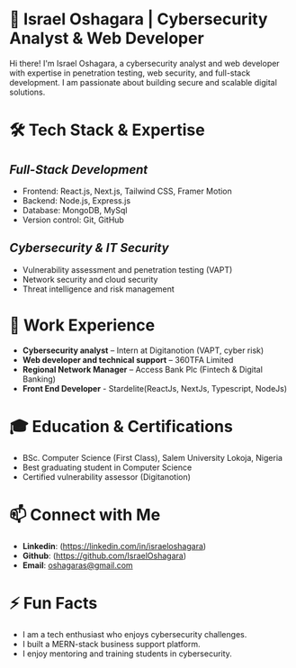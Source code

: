 # 🚀 **Israel Oshagara | Cybersecurity Analyst & Web Developer**  

Hi there! I'm Israel Oshagara, a cybersecurity analyst and web developer with expertise in penetration testing, web security, and full-stack development. I am passionate about building secure and scalable digital solutions.  

# 🛠️ **Tech Stack & Expertise**  

   ##  _**Full-Stack Development**_  
  - Frontend: React.js, Next.js, Tailwind CSS, Framer Motion
  - Backend: Node.js, Express.js  
  - Database: MongoDB, MySql  
  - Version control: Git, GitHub

  ## _**Cybersecurity & IT Security**_  
  - Vulnerability assessment and penetration testing (VAPT)  
  - Network security and cloud security  
  - Threat intelligence and risk management  
 

# 📌 **Work Experience**  

  - **Cybersecurity analyst** – Intern at Digitanotion (VAPT, cyber risk)  
  - **Web developer and technical support** – 360TFA Limited
  - **Regional Network Manager** – Access Bank Plc (Fintech & Digital Banking)
  - **Front End Developer** - Stardelite(ReactJs, NextJs, Typescript, NodeJs)

# 🎓 **Education & Certifications**  

  - BSc. Computer Science (First Class), Salem University Lokoja, Nigeria  
  - Best graduating student in Computer Science  
  - Certified vulnerability assessor (Digitanotion)

# 📫 **Connect with Me**  

  - **Linkedin**: (https://linkedin.com/in/israeloshagara)
  - **Github**: (https://github.com/IsraelOshagara)
  - **Email**: oshagaras@gmail.com 

# ⚡ **Fun Facts**  

  - I am a tech enthusiast who enjoys cybersecurity challenges.  
  - I built a MERN-stack business support platform.  
  - I enjoy mentoring and training students in cybersecurity. 
